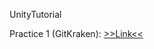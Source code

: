 UnityTutorial

Practice 1 (GitKraken): [>>Link<<](https://htmlpreview.github.io/?https://github.com/tommynanny/UnityTutorial/blob/master/GitKraken/Practice01.html)